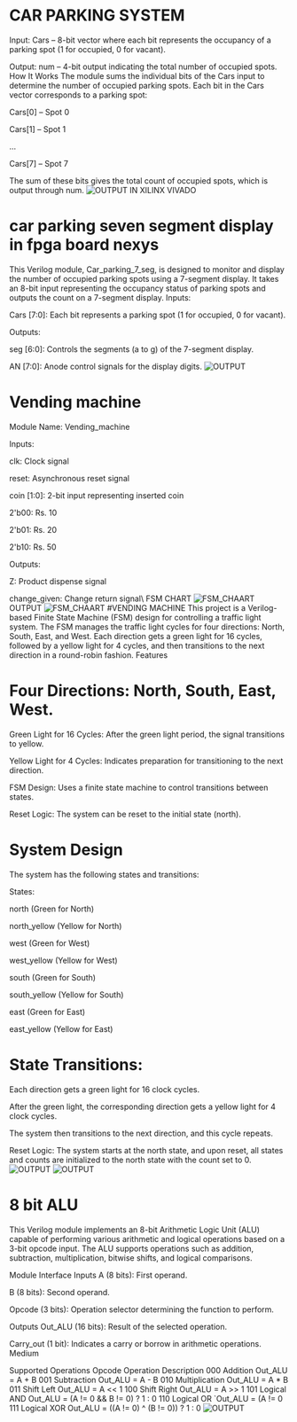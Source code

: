 # CAR PARKING SYSTEM
Input: Cars – 8-bit vector where each bit represents the occupancy of a parking spot (1 for occupied, 0 for vacant).​

Output: num – 4-bit output indicating the total number of occupied spots.
How It Works
The module sums the individual bits of the Cars input to determine the number of occupied parking spots. Each bit in the Cars vector corresponds to a parking spot:​

Cars[0] – Spot 0​

Cars[1] – Spot 1​

...​

Cars[7] – Spot 7​

The sum of these bits gives the total count of occupied spots, which is output through num.
![OUTPUT IN XILINX VIVADO](https://github.com/HAFSAYUSUF/verilog_projects/blob/main/Screenshot%202025-04-11%20072841.png?raw=true)
# car parking seven segment display in fpga board nexys
This Verilog module, Car_parking_7_seg, is designed to monitor and display the number of occupied parking spots using a 7-segment display. It takes an 8-bit input representing the occupancy status of parking spots and outputs the count on a 7-segment display.
Inputs:

Cars [7:0]: Each bit represents a parking spot (1 for occupied, 0 for vacant).​

Outputs:

seg [6:0]: Controls the segments (a to g) of the 7-segment display.​

AN [7:0]: Anode control signals for the display digits.
![OUTPUT](https://github.com/HAFSAYUSUF/verilog_projects/blob/main/Screenshot%202025-04-11%20075127.png?raw=true)
# Vending machine
Module Name: Vending_machine​

Inputs:

clk: Clock signal​

reset: Asynchronous reset signal​

coin [1:0]: 2-bit input representing inserted coin​

2'b00: Rs. 10

2'b01: Rs. 20

2'b10: Rs. 50

Outputs:

Z: Product dispense signal​

change_given: Change return signal​\\
FSM CHART
![FSM_CHAART](https://github.com/HAFSAYUSUF/verilog_projects/blob/main/graphviz%20(1).png?raw=true)
OUTPUT
![FSM_CHAART](https://github.com/HAFSAYUSUF/verilog_projects/blob/main/Screenshot%202025-04-11%20085507.png?raw=true)
#VENDING MACHINE
This project is a Verilog-based Finite State Machine (FSM) design for controlling a traffic light system. The FSM manages the traffic light cycles for four directions: North, South, East, and West. Each direction gets a green light for 16 cycles, followed by a yellow light for 4 cycles, and then transitions to the next direction in a round-robin fashion.
Features
# Four Directions: North, South, East, West.

Green Light for 16 Cycles: After the green light period, the signal transitions to yellow.

Yellow Light for 4 Cycles: Indicates preparation for transitioning to the next direction.

FSM Design: Uses a finite state machine to control transitions between states.

Reset Logic: The system can be reset to the initial state (north).
# System Design
The system has the following states and transitions:

States:

north (Green for North)

north_yellow (Yellow for North)

west (Green for West)

west_yellow (Yellow for West)

south (Green for South)

south_yellow (Yellow for South)

east (Green for East)

east_yellow (Yellow for East)
# State Transitions:

Each direction gets a green light for 16 clock cycles.

After the green light, the corresponding direction gets a yellow light for 4 clock cycles.

The system then transitions to the next direction, and this cycle repeats.

Reset Logic: The system starts at the north state, and upon reset, all states and counts are initialized to the north state with the count set to 0.
![OUTPUT](https://github.com/HAFSAYUSUF/verilog_projects/blob/main/graphviz%20(2).png?raw=true)
![OUTPUT](https://github.com/HAFSAYUSUF/verilog_projects/blob/main/Screenshot%202025-04-11%20163543.png?raw=true)
# 8 bit ALU
This Verilog module implements an 8-bit Arithmetic Logic Unit (ALU) capable of performing various arithmetic and logical operations based on a 3-bit opcode input. The ALU supports operations such as addition, subtraction, multiplication, bitwise shifts, and logical comparisons.​

Module Interface
Inputs
A (8 bits): First operand.​

B (8 bits): Second operand.​

Opcode (3 bits): Operation selector determining the function to perform.​

Outputs
Out_ALU (16 bits): Result of the selected operation.​

Carry_out (1 bit): Indicates a carry or borrow in arithmetic operations.​
Medium

Supported Operations
Opcode	Operation	Description
000	Addition	Out_ALU = A + B
001	Subtraction	Out_ALU = A - B
010	Multiplication	Out_ALU = A * B
011	Shift Left	Out_ALU = A << 1
100	Shift Right	Out_ALU = A >> 1
101	Logical AND	Out_ALU = (A != 0 && B != 0) ? 1 : 0
110	Logical OR	`Out_ALU = (A != 0
111	Logical XOR	Out_ALU = ((A != 0) ^ (B != 0)) ? 1 : 0
![OUTPUT](https://github.com/HAFSAYUSUF/verilog_projects/blob/main/Screenshot%202025-04-11%20163543.png?raw=true)

